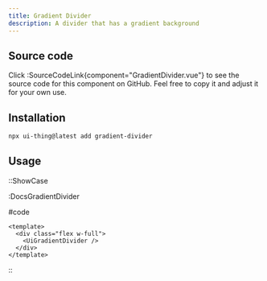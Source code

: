 ```yaml
---
title: Gradient Divider
description: A divider that has a gradient background
---
```


## Source code

Click :SourceCodeLink{component="GradientDivider.vue"} to see the source code for this component on GitHub. Feel free to copy it and adjust it for your own use.

## Installation

```bash
npx ui-thing@latest add gradient-divider
```

## Usage

::ShowCase

:DocsGradientDivider

#code

<!-- automd:file src="../../app/components/content/Docs/DocsGradientDivider.vue" code lang="vue" -->

```vue [DocsGradientDivider.vue]
<template>
  <div class="flex w-full">
    <UiGradientDivider />
  </div>
</template>
```

<!-- /automd -->

::
